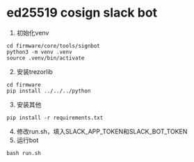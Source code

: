 # ed25519 cosign slack bot #

1. 初始化venv
```
cd firmware/core/tools/signbot
python3 -m venv .venv
source .venv/bin/activate
```
2. 安装trezorlib 
```
cd firmware
pip install ../../../python
```
3. 安装其他
```
pip install -r requirements.txt
```
4. 修改run.sh，填入SLACK_APP_TOKEN和SLACK_BOT_TOKEN
5. 运行bot
```
bash run.sh
```
